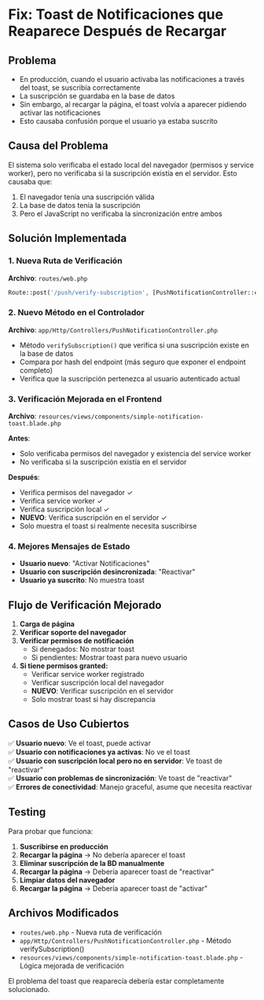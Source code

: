 # Fix: Toast de Notificaciones que Reaparece Después de Recargar

## Problema
- En producción, cuando el usuario activaba las notificaciones a través del toast, se suscribía correctamente
- La suscripción se guardaba en la base de datos
- Sin embargo, al recargar la página, el toast volvía a aparecer pidiendo activar las notificaciones
- Esto causaba confusión porque el usuario ya estaba suscrito

## Causa del Problema
El sistema solo verificaba el estado local del navegador (permisos y service worker), pero no verificaba si la suscripción existía en el servidor. Esto causaba que:

1. El navegador tenía una suscripción válida
2. La base de datos tenía la suscripción
3. Pero el JavaScript no verificaba la sincronización entre ambos

## Solución Implementada

### 1. Nueva Ruta de Verificación
**Archivo**: `routes/web.php`
```php
Route::post('/push/verify-subscription', [PushNotificationController::class, 'verifySubscription']);
```

### 2. Nuevo Método en el Controlador
**Archivo**: `app/Http/Controllers/PushNotificationController.php`
- Método `verifySubscription()` que verifica si una suscripción existe en la base de datos
- Compara por hash del endpoint (más seguro que exponer el endpoint completo)
- Verifica que la suscripción pertenezca al usuario autenticado actual

### 3. Verificación Mejorada en el Frontend
**Archivo**: `resources/views/components/simple-notification-toast.blade.php`

**Antes**:
- Solo verificaba permisos del navegador y existencia del service worker
- No verificaba si la suscripción existía en el servidor

**Después**:
- Verifica permisos del navegador ✓
- Verifica service worker ✓
- Verifica suscripción local ✓
- **NUEVO**: Verifica suscripción en el servidor ✓
- Solo muestra el toast si realmente necesita suscribirse

### 4. Mejores Mensajes de Estado
- **Usuario nuevo**: "Activar Notificaciones"
- **Usuario con suscripción desincronizada**: "Reactivar" 
- **Usuario ya suscrito**: No muestra toast

## Flujo de Verificación Mejorado

1. **Carga de página**
2. **Verificar soporte del navegador**
3. **Verificar permisos de notificación**
   - Si denegados: No mostrar toast
   - Si pendientes: Mostrar toast para nuevo usuario
4. **Si tiene permisos granted:**
   - Verificar service worker registrado
   - Verificar suscripción local del navegador
   - **NUEVO**: Verificar suscripción en el servidor
   - Solo mostrar toast si hay discrepancia

## Casos de Uso Cubiertos

✅ **Usuario nuevo**: Ve el toast, puede activar  
✅ **Usuario con notificaciones ya activas**: No ve el toast  
✅ **Usuario con suscripción local pero no en servidor**: Ve toast de "reactivar"  
✅ **Usuario con problemas de sincronización**: Ve toast de "reactivar"  
✅ **Errores de conectividad**: Manejo graceful, asume que necesita reactivar  

## Testing

Para probar que funciona:

1. **Suscribirse en producción**
2. **Recargar la página** → No debería aparecer el toast
3. **Eliminar suscripción de la BD manualmente**
4. **Recargar la página** → Debería aparecer toast de "reactivar"
5. **Limpiar datos del navegador**
6. **Recargar la página** → Debería aparecer toast de "activar"

## Archivos Modificados

- `routes/web.php` - Nueva ruta de verificación
- `app/Http/Controllers/PushNotificationController.php` - Método verifySubscription()
- `resources/views/components/simple-notification-toast.blade.php` - Lógica mejorada de verificación

El problema del toast que reaparecía debería estar completamente solucionado.
